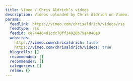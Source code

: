 ```yaml
---
title: Vimeo / Chris Aldrich’s videos
description: Videos uploaded by Chris Aldrich on Vimeo.
params:
  feedlink: https://vimeo.com/chrisaldrich/videos/rss
  feedtype: rss
  feedid: ce744464d1cdc70ff34020b79a4848e0
  websites:
    https://vimeo.com/chrisaldrich: false
    https://vimeo.com/chrisaldrich/videos: true
  blogrolls: []
  recommended: []
  recommender: []
  categories: []
  relme: {}
---
```

